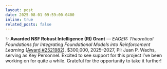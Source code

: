 ```yaml
---
layout: post
date: 2025-08-01 09:59:00-0400
inline: true
related_posts: false
---
```


✨ **Awarded NSF Robust Intelligence (RI) Grant** — *EAGER: Theoretical Foundations for Integrating Foundational Models into Reinforcement Learning* ([Award #2521982](https://www.nsf.gov/awardsearch/showAward?AWD_ID=2521982)), $300,000, 2025–2027, PI: Juan P. Wachs, serving as Key Personnel. Excited to see support for this project I’ve been working on for quite a while. Grateful for the opportunity to take it further!

